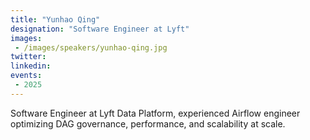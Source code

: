 ```yaml
---
title: "Yunhao Qing"
designation: "Software Engineer at Lyft"
images:
 - /images/speakers/yunhao-qing.jpg
twitter: 
linkedin: 
events:
 - 2025
---
```


Software Engineer at Lyft Data Platform, experienced Airflow engineer optimizing DAG governance, performance, and scalability at scale.